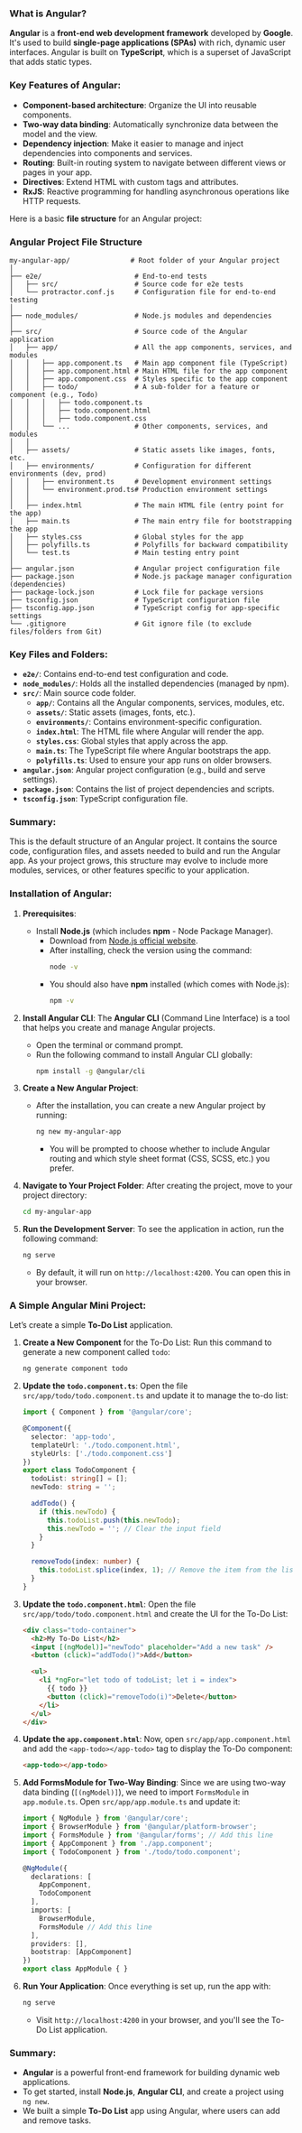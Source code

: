 ### What is **Angular**?


**Angular** is a **front-end web development framework** developed by **Google**. It's used to build **single-page applications (SPAs)** with rich, dynamic user interfaces. Angular is built on **TypeScript**, which is a superset of JavaScript that adds static types.

### Key Features of Angular:
- **Component-based architecture**: Organize the UI into reusable components.
- **Two-way data binding**: Automatically synchronize data between the model and the view.
- **Dependency injection**: Make it easier to manage and inject dependencies into components and services.
- **Routing**: Built-in routing system to navigate between different views or pages in your app.
- **Directives**: Extend HTML with custom tags and attributes.
- **RxJS**: Reactive programming for handling asynchronous operations like HTTP requests.

Here is a basic **file structure** for an Angular project:

### Angular Project File Structure

```
my-angular-app/               # Root folder of your Angular project
│
├── e2e/                       # End-to-end tests
│   ├── src/                   # Source code for e2e tests
│   └── protractor.conf.js     # Configuration file for end-to-end testing
│
├── node_modules/              # Node.js modules and dependencies
│
├── src/                       # Source code of the Angular application
│   ├── app/                   # All the app components, services, and modules
│   │   ├── app.component.ts   # Main app component file (TypeScript)
│   │   ├── app.component.html # Main HTML file for the app component
│   │   ├── app.component.css  # Styles specific to the app component
│   │   ├── todo/              # A sub-folder for a feature or component (e.g., Todo)
│   │   │   ├── todo.component.ts
│   │   │   ├── todo.component.html
│   │   │   ├── todo.component.css
│   │   └── ...                # Other components, services, and modules
│   │
│   ├── assets/                # Static assets like images, fonts, etc.
│   ├── environments/          # Configuration for different environments (dev, prod)
│   │   ├── environment.ts     # Development environment settings
│   │   └── environment.prod.ts# Production environment settings
│   │
│   ├── index.html             # The main HTML file (entry point for the app)
│   ├── main.ts                # The main entry file for bootstrapping the app
│   ├── styles.css             # Global styles for the app
│   ├── polyfills.ts           # Polyfills for backward compatibility
│   └── test.ts                # Main testing entry point
│
├── angular.json               # Angular project configuration file
├── package.json               # Node.js package manager configuration (dependencies)
├── package-lock.json          # Lock file for package versions
├── tsconfig.json              # TypeScript configuration file
├── tsconfig.app.json          # TypeScript config for app-specific settings
└── .gitignore                 # Git ignore file (to exclude files/folders from Git)
```

### Key Files and Folders:

- **`e2e/`**: Contains end-to-end test configuration and code.
- **`node_modules/`**: Holds all the installed dependencies (managed by npm).
- **`src/`**: Main source code folder.
  - **`app/`**: Contains all the Angular components, services, modules, etc.
  - **`assets/`**: Static assets (images, fonts, etc.).
  - **`environments/`**: Contains environment-specific configuration.
  - **`index.html`**: The HTML file where Angular will render the app.
  - **`styles.css`**: Global styles that apply across the app.
  - **`main.ts`**: The TypeScript file where Angular bootstraps the app.
  - **`polyfills.ts`**: Used to ensure your app runs on older browsers.
- **`angular.json`**: Angular project configuration (e.g., build and serve settings).
- **`package.json`**: Contains the list of project dependencies and scripts.
- **`tsconfig.json`**: TypeScript configuration file.

### Summary:
This is the default structure of an Angular project. It contains the source code, configuration files, and assets needed to build and run the Angular app. As your project grows, this structure may evolve to include more modules, services, or other features specific to your application.

### Installation of **Angular**:

1. **Prerequisites**:
   - Install **Node.js** (which includes **npm** - Node Package Manager).
     - Download from [Node.js official website](https://nodejs.org/).
     - After installing, check the version using the command:
       ```bash
       node -v
       ```
     - You should also have **npm** installed (which comes with Node.js):
       ```bash
       npm -v
       ```

2. **Install Angular CLI**:
   The **Angular CLI** (Command Line Interface) is a tool that helps you create and manage Angular projects.
   - Open the terminal or command prompt.
   - Run the following command to install Angular CLI globally:
     ```bash
     npm install -g @angular/cli
     ```

3. **Create a New Angular Project**:
   - After the installation, you can create a new Angular project by running:
     ```bash
     ng new my-angular-app
     ```
     - You will be prompted to choose whether to include Angular routing and which style sheet format (CSS, SCSS, etc.) you prefer.

4. **Navigate to Your Project Folder**:
   After creating the project, move to your project directory:
   ```bash
   cd my-angular-app
   ```

5. **Run the Development Server**:
   To see the application in action, run the following command:
   ```bash
   ng serve
   ```
   - By default, it will run on `http://localhost:4200`. You can open this in your browser.

### A Simple **Angular Mini Project**:

Let’s create a simple **To-Do List** application.

1. **Create a New Component** for the To-Do List:
   Run this command to generate a new component called `todo`:
   ```bash
   ng generate component todo
   ```

2. **Update the `todo.component.ts`**:
   Open the file `src/app/todo/todo.component.ts` and update it to manage the to-do list:
   ```typescript
   import { Component } from '@angular/core';

   @Component({
     selector: 'app-todo',
     templateUrl: './todo.component.html',
     styleUrls: ['./todo.component.css']
   })
   export class TodoComponent {
     todoList: string[] = [];
     newTodo: string = '';

     addTodo() {
       if (this.newTodo) {
         this.todoList.push(this.newTodo);
         this.newTodo = ''; // Clear the input field
       }
     }

     removeTodo(index: number) {
       this.todoList.splice(index, 1); // Remove the item from the list
     }
   }
   ```

3. **Update the `todo.component.html`**:
   Open the file `src/app/todo/todo.component.html` and create the UI for the To-Do List:
   ```html
   <div class="todo-container">
     <h2>My To-Do List</h2>
     <input [(ngModel)]="newTodo" placeholder="Add a new task" />
     <button (click)="addTodo()">Add</button>

     <ul>
       <li *ngFor="let todo of todoList; let i = index">
         {{ todo }} 
         <button (click)="removeTodo(i)">Delete</button>
       </li>
     </ul>
   </div>
   ```

4. **Update the `app.component.html`**:
   Now, open `src/app/app.component.html` and add the `<app-todo></app-todo>` tag to display the To-Do component:
   ```html
   <app-todo></app-todo>
   ```

5. **Add FormsModule for Two-Way Binding**:
   Since we are using two-way data binding (`[(ngModel)]`), we need to import `FormsModule` in `app.module.ts`. Open `src/app/app.module.ts` and update it:
   ```typescript
   import { NgModule } from '@angular/core';
   import { BrowserModule } from '@angular/platform-browser';
   import { FormsModule } from '@angular/forms'; // Add this line
   import { AppComponent } from './app.component';
   import { TodoComponent } from './todo/todo.component';

   @NgModule({
     declarations: [
       AppComponent,
       TodoComponent
     ],
     imports: [
       BrowserModule,
       FormsModule // Add this line
     ],
     providers: [],
     bootstrap: [AppComponent]
   })
   export class AppModule { }
   ```

6. **Run Your Application**:
   Once everything is set up, run the app with:
   ```bash
   ng serve
   ```
   - Visit `http://localhost:4200` in your browser, and you'll see the To-Do List application.

### Summary:

- **Angular** is a powerful front-end framework for building dynamic web applications.
- To get started, install **Node.js**, **Angular CLI**, and create a project using `ng new`.
- We built a simple **To-Do List** app using Angular, where users can add and remove tasks.
